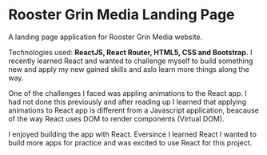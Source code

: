 # Rooster Grin Media Landing Page

A landing page application for Rooster Grin Media website.

Technologies used: **ReactJS, React Router, HTML5, CSS and Bootstrap.** I recently learned React and wanted to challenge myself to build something new and apply my new gained skills and aslo learn more things along the way. 

One of the challenges I faced was appling animations to the React app. I had not done this previously and after reading up I learned that applying animations to React app is different from a Javascript application, beacause of the way React uses DOM to render components (Virtual DOM).

I enjoyed building the app with React. Eversince I learned React I wanted to build more apps for practice and was excited to use React for this project. 

